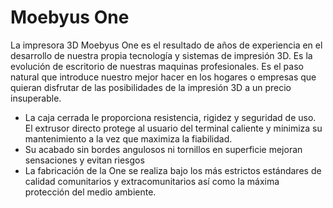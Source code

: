 # Moebyus One

La impresora 3D Moebyus One es el resultado de años de experiencia en el desarrollo de nuestra propia tecnología y sistemas de impresión 3D. Es la evolución de escritorio de nuestras maquinas profesionales. Es el paso natural que introduce nuestro mejor hacer en los hogares o empresas que quieran disfrutar de las posibilidades de la impresión 3D a un precio insuperable.

* La caja cerrada le proporciona resistencia, rigidez y seguridad de uso. El extrusor directo protege al usuario del terminal caliente y minimiza su mantenimiento a la vez que maximiza la fiabilidad.
* Su acabado sin bordes angulosos ni tornillos en superficie mejoran sensaciones y evitan riesgos
* La fabricación de la One se realiza bajo los más estrictos estándares de calidad comunitarios y extracomunitarios así como la máxima protección del medio ambiente.